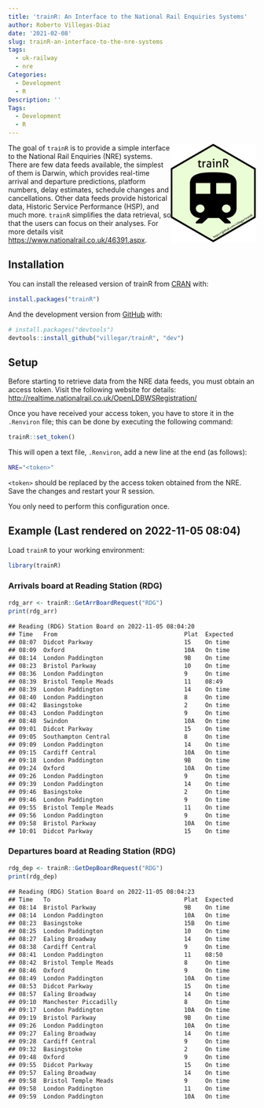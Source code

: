```yaml
---
title: 'trainR: An Interface to the National Rail Enquiries Systems'
author: Roberto Villegas-Diaz
date: '2021-02-08'
slug: trainR-an-interface-to-the-nre-systems
tags:
  - uk-railway
  - nre
Categories:
  - Development
  - R
Description: ''
Tags:
  - Development
  - R
---
```


<img src="https://raw.githubusercontent.com/villegar/trainR/main/inst/images/logo.png" alt="logo" align="right" height=200px/>

The goal of `trainR` is to provide a simple interface to the 
National Rail Enquiries (NRE) systems. There are few data feeds 
available, the simplest of them is Darwin, which provides real-time 
arrival and departure predictions, platform numbers, delay estimates, 
schedule changes and cancellations. Other data feeds provide historical 
data, Historic Service Performance (HSP), and much more. `trainR` 
simplifies the data retrieval, so that the users can focus on their 
analyses. For more details visit 
https://www.nationalrail.co.uk/46391.aspx.

## Installation

You can install the released version of trainR from [CRAN](https://CRAN.R-project.org) with:

``` r
install.packages("trainR")
```

And the development version from [GitHub](https://github.com/) with:

``` r
# install.packages("devtools")
devtools::install_github("villegar/trainR", "dev")
```

## Setup
Before starting to retrieve data from the NRE data feeds, you must obtain an access token. 
Visit the following website for details: http://realtime.nationalrail.co.uk/OpenLDBWSRegistration/

Once you have received your access token, you have to store it in the `.Renviron` file; this can be 
done by executing the following command:


```r
trainR::set_token()
```

This will open a text file, `.Renviron`, add a new line at the end (as follows):

```bash
NRE="<token>"
```

`<token>` should be replaced by the access token obtained from the NRE. Save the changes and restart 
your R session.

You only need to perform this configuration once.

## Example (Last rendered on 2022-11-05 08:04)

Load `trainR` to your working environment:

```r
library(trainR)
```

### Arrivals board at Reading Station (RDG)


```r
rdg_arr <- trainR::GetArrBoardRequest("RDG")
print(rdg_arr)
```

```
## Reading (RDG) Station Board on 2022-11-05 08:04:20
## Time   From                                    Plat  Expected
## 08:07  Didcot Parkway                          15    On time
## 08:09  Oxford                                  10A   On time
## 08:14  London Paddington                       9B    On time
## 08:23  Bristol Parkway                         10    On time
## 08:36  London Paddington                       9     On time
## 08:39  Bristol Temple Meads                    11    08:49
## 08:39  London Paddington                       14    On time
## 08:40  London Paddington                       8     On time
## 08:42  Basingstoke                             2     On time
## 08:43  London Paddington                       9     On time
## 08:48  Swindon                                 10A   On time
## 09:01  Didcot Parkway                          15    On time
## 09:05  Southampton Central                     8     On time
## 09:09  London Paddington                       14    On time
## 09:15  Cardiff Central                         10A   On time
## 09:18  London Paddington                       9B    On time
## 09:24  Oxford                                  10A   On time
## 09:26  London Paddington                       9     On time
## 09:39  London Paddington                       14    On time
## 09:46  Basingstoke                             2     On time
## 09:46  London Paddington                       9     On time
## 09:55  Bristol Temple Meads                    11    On time
## 09:56  London Paddington                       9     On time
## 09:58  Bristol Parkway                         10A   On time
## 10:01  Didcot Parkway                          15    On time
```

### Departures board at Reading Station (RDG)


```r
rdg_dep <- trainR::GetDepBoardRequest("RDG")
print(rdg_dep)
```

```
## Reading (RDG) Station Board on 2022-11-05 08:04:23
## Time   To                                      Plat  Expected
## 08:14  Bristol Parkway                         9B    On time
## 08:14  London Paddington                       10A   On time
## 08:23  Basingstoke                             15B   On time
## 08:25  London Paddington                       10    On time
## 08:27  Ealing Broadway                         14    On time
## 08:38  Cardiff Central                         9     On time
## 08:41  London Paddington                       11    08:50
## 08:42  Bristol Temple Meads                    8     On time
## 08:46  Oxford                                  9     On time
## 08:49  London Paddington                       10A   On time
## 08:53  Didcot Parkway                          15    On time
## 08:57  Ealing Broadway                         14    On time
## 09:10  Manchester Piccadilly                   8     On time
## 09:17  London Paddington                       10A   On time
## 09:19  Bristol Parkway                         9B    On time
## 09:26  London Paddington                       10A   On time
## 09:27  Ealing Broadway                         14    On time
## 09:28  Cardiff Central                         9     On time
## 09:32  Basingstoke                             2     On time
## 09:48  Oxford                                  9     On time
## 09:55  Didcot Parkway                          15    On time
## 09:57  Ealing Broadway                         14    On time
## 09:58  Bristol Temple Meads                    9     On time
## 09:58  London Paddington                       11    On time
## 09:59  London Paddington                       10A   On time
```
